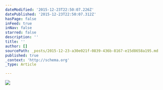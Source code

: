 ```yaml
---
dateModified: '2015-12-23T22:50:07.226Z'
datePublished: '2015-12-23T22:50:07.312Z'
hasPage: false
inFeed: true
inNav: false
starred: false
description: ''
title: ''
author: []
sourcePath: _posts/2015-12-23-a30e021f-0839-436b-8167-e15d8658a195.md
published: true
_context: 'http://schema.org'
_type: Article

---
```

![](https://the-grid-user-content.s3-us-west-2.amazonaws.com/6c69c37e-e86f-49f0-8fa8-bc116dc0ab92.jpg)